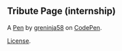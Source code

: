 Tribute Page (internship)
-------------------------


A [Pen](https://codepen.io/greninja58/pen/vYVeVxq) by [greninja58](https://codepen.io/greninja58) on [CodePen](https://codepen.io).

[License](https://codepen.io/license/pen/vYVeVxq).